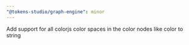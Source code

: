```yaml
---
"@tokens-studio/graph-engine": minor
---
```


Add support for all colorjs color spaces in the color nodes like color to string

